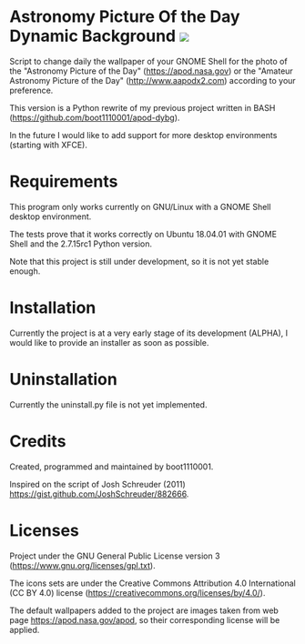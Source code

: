
# Astronomy Picture Of the Day Dynamic Background ![](https://raw.githubusercontent.com/boot1110001/apod-dybg-py/master/media/icons/32x32/apod-dybg-py.png)
Script to change daily the wallpaper of your GNOME Shell for the photo of the "Astronomy Picture of the Day" (https://apod.nasa.gov) or the "Amateur Astronomy Picture of the Day" (http://www.aapodx2.com) according to your preference.

This version is a Python rewrite of my previous project written in BASH (https://github.com/boot1110001/apod-dybg).

In the future I would like to add support for more desktop environments (starting with XFCE).

# Requirements
This program only works currently on GNU/Linux with a GNOME Shell desktop environment.

The tests prove that it works correctly on Ubuntu 18.04.01 with GNOME Shell and the 2.7.15rc1 Python version.

Note that this project is still under development, so it is not yet stable enough.

# Installation
Currently the project is at a very early stage of its development (ALPHA), I would like to provide an installer as soon as possible.

# Uninstallation
Currently the uninstall.py file is not yet implemented.

# Credits
Created, programmed and maintained by boot1110001.

Inspired on the script of Josh Schreuder (2011) https://gist.github.com/JoshSchreuder/882666.

# Licenses
Project under the GNU General Public License version 3 (https://www.gnu.org/licenses/gpl.txt).

The icons sets are under the Creative Commons Attribution 4.0 International (CC BY 4.0) license (https://creativecommons.org/licenses/by/4.0/).

The default wallpapers added to the project are images taken from web page https://apod.nasa.gov/apod, so their corresponding license will be applied.
